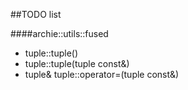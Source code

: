 ##TODO list

####archie::utils::fused

* tuple::tuple()
* tuple::tuple(tuple const&)
* tuple& tuple::operator=(tuple const&)
